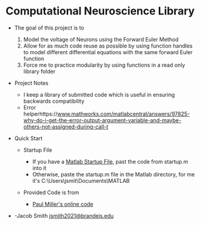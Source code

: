 Computational Neuroscience Library
=======================
* The goal of this project is to
    1.  Model the voltage of Neurons using the Forward Euler Method
    2.  Allow for as much code reuse as possible by using function handles to model different differential equations with the same forward Euler function
    3.  Force me to practice modularity by using functions in a read only library folder
* Project Notes
    * I keep a library of submitted code which is useful in ensuring backwards compatibility
    * Error helperhttps://www.mathworks.com/matlabcentral/answers/97825-why-do-i-get-the-error-output-argument-variable-and-maybe-others-not-assigned-during-call-t
* Quick Start

    * Startup File

      * If you have a [Matlab Startup File](https://www.mathworks.com/help/matlab/ref/startup.html), past the code from startup.m into it
      * Otherwise, paste the startup.m file in the Matlab directory, for me it's C:\Users\jsmit\Documents\MATLAB

    * Provided Code is from

      * [Paul Miller's online code]( http://people.brandeis.edu/~pmiller/TEXTBOOK/index.html)
* -Jacob Smith jsmith2021@brandeis.edu